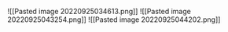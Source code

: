 ![[Pasted image 20220925034613.png]]
![[Pasted image 20220925043254.png]]
![[Pasted image 20220925044202.png]]